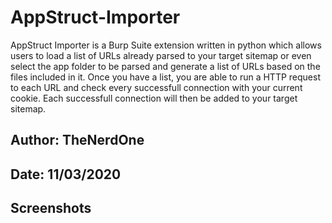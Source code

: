 # AppStruct-Importer
AppStruct Importer is a Burp Suite extension written in python which allows users to load a list of URLs already parsed to your target sitemap or even select the app folder to be parsed and generate a list of URLs based on the files included in it. Once you have a list, you are able to run a HTTP request to each URL and check every successfull connection with your current cookie. Each successfull connection will then be added to your target sitemap. 

## Author: TheNerdOne

## Date: 11/03/2020

## Screenshots



